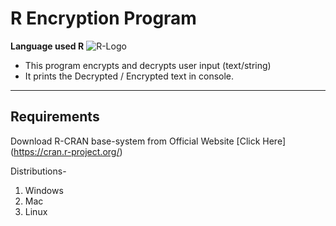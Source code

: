 # R Encryption Program

**Language used R**
![R-Logo](https://uopsych-r-bootcamp-2020.netlify.app/slides/images/breakr.gif)

   - This program encrypts and decrypts user input (text/string)
   - It prints the Decrypted / Encrypted text in console.

***
## Requirements

Download R-CRAN base-system from Official Website [Click Here] (https://cran.r-project.org/)

Distributions- 

1. Windows
2. Mac
3. Linux


